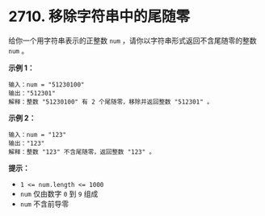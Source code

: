 # 2710. 移除字符串中的尾随零

给你一个用字符串表示的正整数 `num` ，请你以字符串形式返回不含尾随零的整数 `num` 。

**示例 1：**

```()
输入：num = "51230100"
输出："512301"
解释：整数 "51230100" 有 2 个尾随零，移除并返回整数 "512301" 。
```

**示例 2：**

```()
输入：num = "123"
输出："123"
解释：整数 "123" 不含尾随零，返回整数 "123" 。
```

**提示：**

- `1 <= num.length <= 1000`
- `num` 仅由数字 `0` 到 `9` 组成
- `num` 不含前导零
